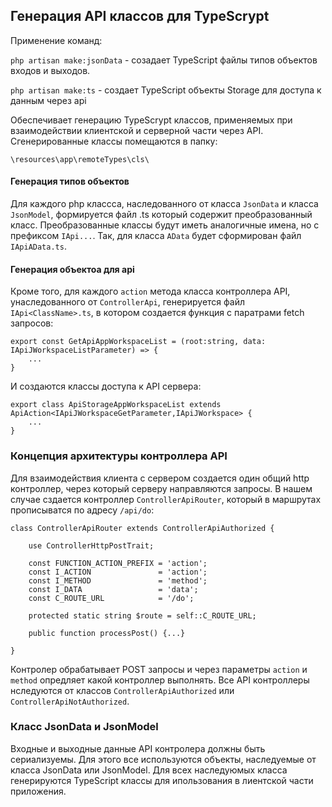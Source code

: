 
## Генерация API классов для TypeScrypt

Применение команд:

`` php artisan make:jsonData `` - 
созадает TypeScript файлы типов объектов входов и выходов.

`` php artisan make:ts `` - 
создает TypeScript объекты Storage для 
доступа к данным через api

Обеспечивает генерацию TypeScrypt классов, применяемых при взаимодействии 
клиентской и серверной части через API. Сгенерированные классы помещаются в папку: 
    
    \resources\app\remoteTypes\cls\
    
#### Генерация типов объектов
    
Для каждого php классса, наследованного от класса 
``JsonData`` и класса ``JsonModel``,  формируется файл .ts который содержит 
преобразованный класс. Преобразованные классы будут иметь аналогичные
имена, но с префиксом ``IApi...``. Так, для класса ``AData`` будет сформирован 
файл ``IApiAData.ts``.

#### Генерация объектоа для api

Кроме того, для каждого ``action`` метода класса контроллера API, унаследованного 
от ``ControllerApi``, генерируется файл ``IApi<ClassName>.ts``,
в котором создается функция с паратрами fetch запросов: 

    export const GetApiAppWorkspaceList = (root:string, data: IApiJWorkspaceListParameter) => {
        ...
    }   

И создаются классы доступа к API сервера: 

    export class ApiStorageAppWorkspaceList extends ApiAction<IApiJWorkspaceGetParameter,IApiJWorkspace> {
        ...
    }


### Концепция архитектуры контроллера API 

Для взаимодействия клиента с сервером создается один общий http контроллер,
через который серверу направляются запросы. В нашем случае
сздается контроллер ``ControllerApiRouter``, который в маршрутах прописыватся 
по адресу ``/api/do``:  

    class ControllerApiRouter extends ControllerApiAuthorized {
    
        use ControllerHttpPostTrait;
    
        const FUNCTION_ACTION_PREFIX = 'action';
        const I_ACTION               = 'action';
        const I_METHOD               = 'method';
        const I_DATA                 = 'data';
        const C_ROUTE_URL            = '/do';
    
        protected static string $route = self::C_ROUTE_URL;

        public function processPost() {...}
        
    }

Контролер обрабатывает POST запросы и через параметры ``action`` и ``method`` опредляет
какой контроллер выполнять. Все API контроллеры нследуются от классов 
``ControllerApiAuthorized`` или ``ControllerApiNotAuthorized``.


### Класс JsonData и JsonModel

Входные и выходные данные API контролера должны быть сериализуемы.
Для этого все используются объекты, наследуемые от класса JsonData или JsonModel.
Для всех наследуюмых класса генерируются TypeScript классы для ипользования в лиентской 
части приложения. 
 

